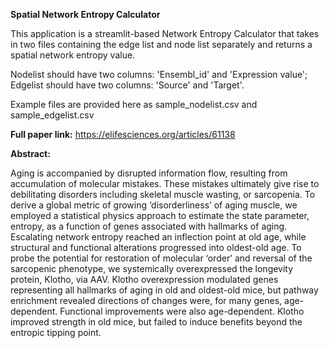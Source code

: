 **Spatial Network Entropy Calculator**

This application is a streamlit-based Network Entropy Calculator that takes in two files containing the edge list and node list separately and returns a spatial network entropy value. 

Nodelist should have two columns: 'Ensembl_id' and 'Expression value'; 
Edgelist should have two columns: 'Source' and 'Target'. 

Example files are provided here as sample_nodelist.csv and sample_edgelist.csv

**Full paper link:**
https://elifesciences.org/articles/61138

**Abstract:**

Aging is accompanied by disrupted information flow, resulting from accumulation of molecular mistakes. These mistakes ultimately give rise to debilitating disorders including skeletal muscle wasting, or sarcopenia. To derive a global metric of growing ‘disorderliness’ of aging muscle, we employed a statistical physics approach to estimate the state parameter, entropy, as a function of genes associated with hallmarks of aging. Escalating network entropy reached an inflection point at old age, while structural and functional alterations progressed into oldest-old age. To probe the potential for restoration of molecular ‘order’ and reversal of the sarcopenic phenotype, we systemically overexpressed the longevity protein, Klotho, via AAV. Klotho overexpression modulated genes representing all hallmarks of aging in old and oldest-old mice, but pathway enrichment revealed directions of changes were, for many genes, age-dependent. Functional improvements were also age-dependent. Klotho improved strength in old mice, but failed to induce benefits beyond the entropic tipping point.


